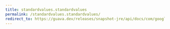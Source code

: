```yaml
---
title: standardvalues.standardvalues
permalink: /standardvalues.standardvalues/
redirect_to: https://guava.dev/releases/snapshot-jre/api/docs/com/google/common/collect/ForwardingMap.StandardValues.html#StandardValues--
---
```

